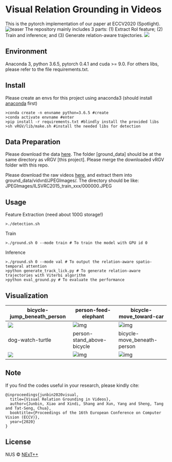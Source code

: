 # Visual Relation Grounding in Videos

This is the pytorch implementation of our paper at ECCV2020 (Spotlight). 
![teaser](https://github.com/doc-doc/vRGV/blob/master/introduction.png)
The repository mainly includes 3 parts: (1) Extract RoI feature; (2) Train and inference; and (3) Generate relation-aware trajectories.
![](https://github.com/doc-doc/vRGV/blob/master/model.png)

## Environment

Anaconda 3, python 3.6.5, pytorch 0.4.1 and cuda >= 9.0. For others libs, please refer to the file requirements.txt.

## Install
Please create an envs for this project using anaconda3 (should install [anaconda](https://docs.anaconda.com/anaconda/install/linux/) first)
```
>conda create -n envname python=3.6.5 #create
>conda activate envname #enter
>pip install -r requirements.txt #blindly install the provided libs
>sh vRGV/lib/make.sh #install the needed libs for detection
```
## Data Preparation
Please download the data [here](https://drive.google.com/file/d/1__asF5lrOj7091TyLQkkebiRYLbrqYBA/view?usp=sharing). The folder [ground_data] should be at the same directory as vRGV [this project]. Please merge the downloaded vRGV folder with this repo. 

Please download the raw videos [here](https://xdshang.github.io/docs/imagenet-vidvrd.html), and extract them into ground_data/vidvrd/JPEGImages/. The directory should be like: JPEGImages/ILSVRC2015_train_xxx/000000.JPEG

## Usage
Feature Extraction (need about 100G storage!)
```
>./detection.sh
```
Train
```
>./ground.sh 0 --mode train # To train the model with GPU id 0
```
Inference
```
>./ground.sh 0 --mode val # To output the relation-aware spatio-temporal attention
>python generate_track_lick.py # To generate relation-aware trajectories with Viterbi algorithm
>python eval_ground.py # To evaluate the performance
```
## Visualization
| bicycle-jump_beneath_person       | person-feed-elephant          | bicycle-move_toward-car                  |
| --------------------------------- | ----------------------------- | ---------------------------------------- | 
| ![](https://media.giphy.com/media/kF0GcaueP1ZFYlG5TM/giphy.gif) | ![img](http://i.imgur.com/roeFXMRh.gif)   | ![img](http://i.imgur.com/roeFXMRh.gif)|
| dog-watch-turtle                  | person-stand_above-bicycle              | bicycle-move_beneath-person                          |
| ![](https://s31.aconvert.com/convert/p3r68-cdx67/rhj2e-12tyc.gif) | ![img](http://i.imgur.com/roeFXMRh.gif)   | ![img](http://i.imgur.com/roeFXMRh.gif)|

## Note  

If you find the codes useful in your research, please kindly cite:

```
@inproceedings{junbin2020visual,
  title={Visual Relation Grounding in Videos},
  author={Junbin, Xiao and Xindi, Shang and Xun, Yang and Sheng, Tang and Tat-Seng, Chua},
  booktitle={Proceedings of the 16th European Conference on Computer Vision (ECCV)},
  year={2020}
}
```

## License

NUS © [NExT++](https://nextcenter.org/)
